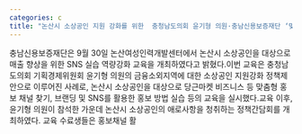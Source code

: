 ```yaml
---
categories: c
title: "논산시 소상공인 지원 강화를 위한  충청남도의회 윤기형 의원·충남신용보증재단 ‘맞손’"
---
```

충남신용보증재단은 9월 30일 논산여성인력개발센터에서 논산시 소상공인을 대상으로 매출 향상을 위한 SNS 실습 역량강화 교육을 개최하였다고 밝혔다.이번 교육은 충청남도의회 기획경제위원회 윤기형 의원의 금융소외지역에 대한 소상공인 지원강화 정책제안으로 이루어진 사례로, 논산시 소상공인을 대상으로 당근마켓 비즈니스 등 맞춤형 홍보 채널 찾기, 브랜딩 및 SNS를 활용한 홍보 방법 실습 등의 교육을 실시했다.교육 이후, 윤기형 의원이 참석한 가운데 논산시 소상공인의 애로사항을 청취하는 정책간담회를 개최하였다. 교육 수료생들은 홍보채널 활